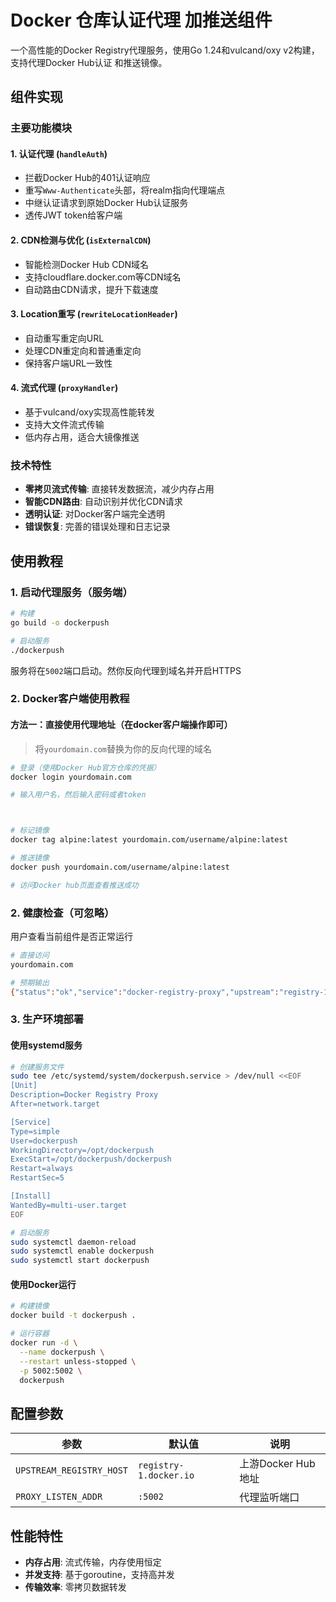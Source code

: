 # Docker 仓库认证代理 加推送组件

一个高性能的Docker Registry代理服务，使用Go 1.24和vulcand/oxy v2构建，支持代理Docker Hub认证 和推送镜像。

## 组件实现

### 主要功能模块

#### 1. 认证代理 (`handleAuth`)
- 拦截Docker Hub的401认证响应
- 重写`Www-Authenticate`头部，将realm指向代理端点
- 中继认证请求到原始Docker Hub认证服务
- 透传JWT token给客户端

#### 2. CDN检测与优化 (`isExternalCDN`)
- 智能检测Docker Hub CDN域名
- 支持cloudflare.docker.com等CDN域名
- 自动路由CDN请求，提升下载速度

#### 3. Location重写 (`rewriteLocationHeader`)
- 自动重写重定向URL
- 处理CDN重定向和普通重定向
- 保持客户端URL一致性

#### 4. 流式代理 (`proxyHandler`)
- 基于vulcand/oxy实现高性能转发
- 支持大文件流式传输
- 低内存占用，适合大镜像推送

### 技术特性
- **零拷贝流式传输**: 直接转发数据流，减少内存占用
- **智能CDN路由**: 自动识别并优化CDN请求
- **透明认证**: 对Docker客户端完全透明
- **错误恢复**: 完善的错误处理和日志记录

## 使用教程

### 1. 启动代理服务（服务端）

```bash
# 构建
go build -o dockerpush

# 启动服务
./dockerpush
```

服务将在`5002`端口启动。然你反向代理到域名并开启HTTPS

### 2. Docker客户端使用教程

#### 方法一：直接使用代理地址（在docker客户端操作即可）
> 将`yourdomain.com`替换为你的反向代理的域名

```bash
# 登录（使用Docker Hub官方仓库的凭据）
docker login yourdomain.com

# 输入用户名，然后输入密码或者token



# 标记镜像
docker tag alpine:latest yourdomain.com/username/alpine:latest

# 推送镜像
docker push yourdomain.com/username/alpine:latest

# 访问Docker hub页面查看推送成功
```



### 2. 健康检查（可忽略）

用户查看当前组件是否正常运行

```bash
# 直接访问
yourdomain.com

# 预期输出
{"status":"ok","service":"docker-registry-proxy","upstream":"registry-1.docker.io"}
```

### 3. 生产环境部署

#### 使用systemd服务

```bash
# 创建服务文件
sudo tee /etc/systemd/system/dockerpush.service > /dev/null <<EOF
[Unit]
Description=Docker Registry Proxy
After=network.target

[Service]
Type=simple
User=dockerpush
WorkingDirectory=/opt/dockerpush
ExecStart=/opt/dockerpush/dockerpush
Restart=always
RestartSec=5

[Install]
WantedBy=multi-user.target
EOF

# 启动服务
sudo systemctl daemon-reload
sudo systemctl enable dockerpush
sudo systemctl start dockerpush
```

#### 使用Docker运行

```bash
# 构建镜像
docker build -t dockerpush .

# 运行容器
docker run -d \
  --name dockerpush \
  --restart unless-stopped \
  -p 5002:5002 \
  dockerpush
```

## 配置参数

| 参数 | 默认值 | 说明 |
|------|--------|------|
| `UPSTREAM_REGISTRY_HOST` | `registry-1.docker.io` | 上游Docker Hub地址 |
| `PROXY_LISTEN_ADDR` | `:5002` | 代理监听端口 |

## 性能特性

- **内存占用**: 流式传输，内存使用恒定
- **并发支持**: 基于goroutine，支持高并发
- **传输效率**: 零拷贝数据转发
